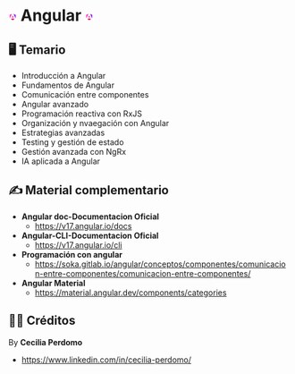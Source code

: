 # <img src="image.png" style="width: 3%"> Angular <img src="image.png" style="width: 3%">

## 🖥️​ Temario
- Introducción a Angular
- Fundamentos de Angular
- Comunicación entre componentes
- Angular avanzado
- Programación reactiva con RxJS
- Organización y nvaegación con Angular
- Estrategias avanzadas
- Testing y gestión de estado
- Gestión avanzada con NgRx
- IA aplicada a Angular

## ✍️​ Material complementario
- **Angular doc-Documentacion Oficial**
    - https://v17.angular.io/docs
- **Angular-CLI-Documentacion Oficial**
    - https://v17.angular.io/cli
- **Programación con angular**
    - https://soka.gitlab.io/angular/conceptos/componentes/comunicacion-entre-componentes/comunicacion-entre-componentes/
- **Angular Material**
    - https://material.angular.dev/components/categories

## 👩‍💻 Créditos
By **Cecilia Perdomo**
- https://www.linkedin.com/in/cecilia-perdomo/ 